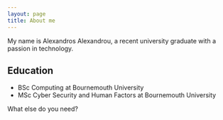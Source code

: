 ```yaml
---
layout: page
title: About me
---
```


My name is Alexandros Alexandrou, a recent university graduate with a passion in technology.

## Education

- BSc Computing at Bournemouth University
- MSc Cyber Security and Human Factors at Bournemouth University

What else do you need?

